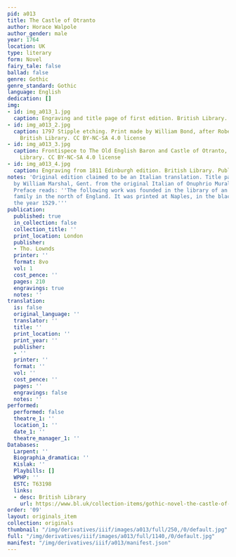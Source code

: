 ```yaml
---
pid: a013
title: The Castle of Otranto
author: Horace Walpole
author_gender: male
year: 1764
location: UK
type: literary
form: Novel
fairy_tale: false
ballad: false
genre: Gothic
genre_standard: Gothic
language: English
dedication: []
img:
- id: img_a013_1.jpg
  caption: Engraving and title page of first edition. British Library. Public Domain.
- id: img_a013_2.jpg
  caption: 1797 Stipple etching. Print made by William Bond, after Robert Smirke.
    British Library. CC BY-NC-SA 4.0 license
- id: img_a013_3.jpg
  caption: Frontispece to The Old English Baron and Castle of Otranto, c. 1800. British
    Library. CC BY-NC-SA 4.0 license
- id: img_a013_4.jpg
  caption: Engraving from 1811 Edinburgh edition. British Library. Public Domain.
notes: 'Original edition claimed to be an Italian translation. Title page reads: ''Translated
  by William Marshal, Gent. from the original Italian of Onuphrio Muralto''. The Translator''s
  Preface reads: ''The following work was founded in the library of an ancient Catholic
  family in the north of England. It was printed at Naples, in the black letter, in
  the year 1529.'''
publication:
  published: true
  in_collection: false
  collection_title: ''
  print_location: London
  publisher:
  - Tho. Lownds
  printer: ''
  format: 8vo
  vol: 1
  cost_pence: ''
  pages: 210
  engravings: true
  notes: ''
translation:
  is: false
  original_language: ''
  translator: ''
  title: ''
  print_location: ''
  print_year: ''
  publisher:
  - ''
  printer: ''
  format: ''
  vol: ''
  cost_pence: ''
  pages: ''
  engravings: false
  notes: ''
performed:
  performed: false
  theatre_1: ''
  location_1: ''
  date_1: ''
  theatre_manager_1: ''
Databases:
  Larpent: ''
  Biographia_dramatica: ''
  Kislak: ''
  Playbills: []
  WPHP: ''
  ESTC: T63198
  links:
  - desc: British Library
    url: https://www.bl.uk/collection-items/gothic-novel-the-castle-of-otranto-by-horace-walpole
order: '09'
layout: originals_item
collection: originals
thumbnail: "/img/derivatives/iiif/images/a013/full/250,/0/default.jpg"
full: "/img/derivatives/iiif/images/a013/full/1140,/0/default.jpg"
manifest: "/img/derivatives/iiif/a013/manifest.json"
---
```

